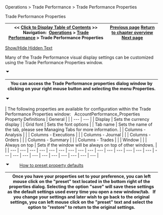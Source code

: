 ﻿


Operations \> Trade Performance \> Trade Performance Properties






















Trade Performance Properties







| \<\< [Click to Display Table of Contents](trade_performance_properties.md) \>\> **Navigation:**     [Operations](operations.md) \> [Trade Performance](trade_performance.md) \> Trade Performance Properties | [Previous page](profit_and_loss_calculation_modes.md) [Return to chapter overview](trade_performance.md) [Next page](trading_hours.md) |
| --- | --- |




[Show/Hide Hidden Text](javascript:HMToggleExpandAll(!HMAnyToggleOpen()) "Click to open/close expanding sections")









Many of the Trade Performance visual display settings can be customized using the Trade Performance Properties window.


![tog_minus](tog_minus.gif)




| You can access the Trade Performance properties dialog window by clicking on your right mouse button and selecting the menu Properties. |
| --- |



![tog_minus](tog_minus.gif)




| The following properties are available for configuration within the Trade Performance Properties window:   AccountPerformance_Properties   Property Definitions   | General |  | | --- | --- | | Display | Sets the currency display | | Grid font | Sets the font options | | Tab name | Sets the name of the tab, please see Managing Tabs for more information. | | Columns \- Analysis |  | | Columns \- Executions |  | | Columns \- Journal |  | | Columns \- Orders |  | | Columns \- Summary |  | | Columns \- Trades |  | | Window |  | | Always on top | Sets if the window will be always on top of other windows. | |
| --- | --- | --- | --- | --- | --- | --- | --- | --- | --- | --- | --- | --- | --- | --- | --- | --- | --- | --- | --- | --- | --- | --- | --- | --- |



![tog_minus](tog_minus.gif)        [How to preset property defaults](javascript:HMToggle('toggle','HowToPresetPropertyDefaults','HowToPresetPropertyDefaults_ICON'))




| Once you have your properties set to your preference, you can left mouse click on the "preset" text located in the bottom right of the properties dialog. Selecting the option "save" will save these settings as the default settings used every time you open a new window/tab.   If you change your settings and later wish to go back to the original settings, you can left mouse click on the "preset" text and select the option to "restore" to return to the original settings. |
| --- |










